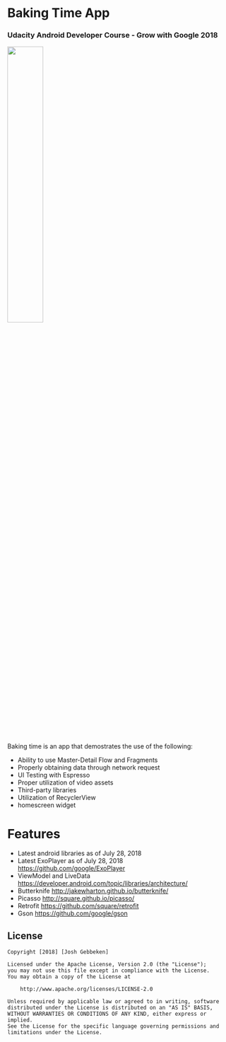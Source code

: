 # Baking Time App 
### Udacity Android Developer Course - Grow with Google 2018


<img src="https://media.giphy.com/media/6AeYe6E02tKsIyJYUx/giphy.gif" width="40%">

Baking time is an app that demostrates the use of the following:


  - Ability to use Master-Detail Flow and Fragments
  - Properly obtaining data through network request
  - UI Testing with Espresso
  - Proper utilization of video assets
  - Third-party libraries
  - Utilization of RecyclerView
  - homescreen widget
  

# Features

  - Latest android libraries as of July 28, 2018
  - Latest ExoPlayer as of July 28, 2018 https://github.com/google/ExoPlayer
  - ViewModel and LiveData https://developer.android.com/topic/libraries/architecture/
  - Butterknife http://jakewharton.github.io/butterknife/
  - Picasso http://square.github.io/picasso/
  - Retrofit https://github.com/square/retrofit
  - Gson https://github.com/google/gson


## License

    Copyright [2018] [Josh Gebbeken]

    Licensed under the Apache License, Version 2.0 (the "License");
    you may not use this file except in compliance with the License.
    You may obtain a copy of the License at

        http://www.apache.org/licenses/LICENSE-2.0

    Unless required by applicable law or agreed to in writing, software
    distributed under the License is distributed on an "AS IS" BASIS,
    WITHOUT WARRANTIES OR CONDITIONS OF ANY KIND, either express or implied.
    See the License for the specific language governing permissions and
    limitations under the License.

